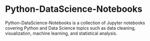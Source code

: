 # Python-DataScience-Notebooks
Python-DataScience-Notebooks is a collection of Jupyter notebooks covering Python and Data Science topics such as data cleaning, visualization, machine learning, and statistical analysis.
